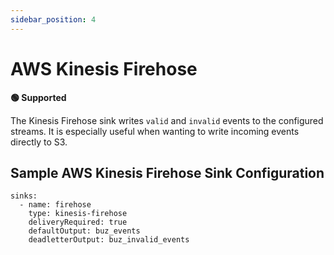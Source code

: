 ```yaml
---
sidebar_position: 4
---
```


# AWS Kinesis Firehose

**🟢 Supported**

The Kinesis Firehose sink writes `valid` and `invalid` events to the configured streams. It is especially useful when wanting to write incoming events directly to S3.

## Sample AWS Kinesis Firehose Sink Configuration

```
sinks:
  - name: firehose
    type: kinesis-firehose
    deliveryRequired: true
    defaultOutput: buz_events
    deadletterOutput: buz_invalid_events
```
